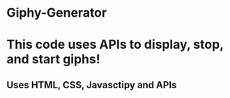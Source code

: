 # Giphy-Generator

<h1> This code uses APIs to display, stop, and start giphs! </h1>

<h2> Uses HTML, CSS, Javasctipy and APIs </h2>
